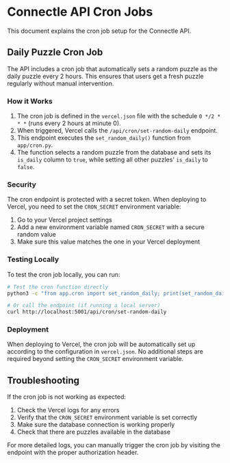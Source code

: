 # Connectle API Cron Jobs

This document explains the cron job setup for the Connectle API.

## Daily Puzzle Cron Job

The API includes a cron job that automatically sets a random puzzle as the daily puzzle every 2 hours. This ensures that users get a fresh puzzle regularly without manual intervention.

### How it Works

1. The cron job is defined in the `vercel.json` file with the schedule `0 */2 * * *` (runs every 2 hours at minute 0).
2. When triggered, Vercel calls the `/api/cron/set-random-daily` endpoint.
3. This endpoint executes the `set_random_daily()` function from `app/cron.py`.
4. The function selects a random puzzle from the database and sets its `is_daily` column to `true`, while setting all other puzzles' `is_daily` to `false`.

### Security

The cron endpoint is protected with a secret token. When deploying to Vercel, you need to set the `CRON_SECRET` environment variable:

1. Go to your Vercel project settings
2. Add a new environment variable named `CRON_SECRET` with a secure random value
3. Make sure this value matches the one in your Vercel deployment

### Testing Locally

To test the cron job locally, you can run:

```bash
# Test the cron function directly
python3 -c "from app.cron import set_random_daily; print(set_random_daily())"

# Or call the endpoint (if running a local server)
curl http://localhost:5001/api/cron/set-random-daily
```

### Deployment

When deploying to Vercel, the cron job will be automatically set up according to the configuration in `vercel.json`. No additional steps are required beyond setting the `CRON_SECRET` environment variable.

## Troubleshooting

If the cron job is not working as expected:

1. Check the Vercel logs for any errors
2. Verify that the `CRON_SECRET` environment variable is set correctly
3. Make sure the database connection is working properly
4. Check that there are puzzles available in the database

For more detailed logs, you can manually trigger the cron job by visiting the endpoint with the proper authorization header.
